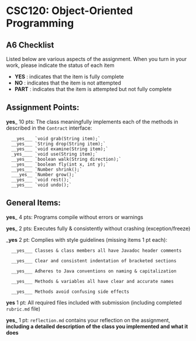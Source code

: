 # CSC120: Object-Oriented Programming
## A6 Checklist

Listed below are various aspects of the assignment.  When you turn in your work, please indicate the status of each item

- **YES** : indicates that the item is fully complete
- **NO** : indicates that the item is not attempted
- **PART** : indicates that the item is attempted but not fully complete


## Assignment Points:

__yes___ 10 pts: The class meaningfully implements each of the methods in described in the `Contract` interface:

      __yes___ `void grab(String item);`
      __yes___ `String drop(String item);`
      __yes___ `void examine(String item);`
      _yes____ `void use(String item);`
      __yes___ `boolean walk(String direction);`
      __yes___ `boolean fly(int x, int y);`
      __yes___ `Number shrink();`
      ___yes__ `Number grow();`
      __yes___ `void rest();`
      __yes___ `void undo();`


## General Items:

__yes___ 4 pts: Programs compile without errors or warnings

__yes___ 2 pts: Executes fully & consistently without crashing (exception/freeze)

___yes__ 2 pt: Complies with style guidelines (missing items 1 pt each):

      __yes___ Classes & class members all have Javadoc header comments

      __yes___ Clear and consistent indentation of bracketed sections

      __yes___ Adheres to Java conventions on naming & capitalization

      __yes___ Methods & variables all have clear and accurate names

      __yes___ Methods avoid confusing side effects

__yes__ 1 pt: All required files included with submission (including completed `rubric.md` file)

__yes___ 1 pt: `reflection.md` contains your reflection on the assignment, **including a detailed description of the class you implemented and what it does**
